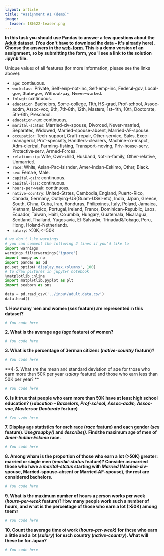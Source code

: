 ```yaml
---
layout: article
title: "Assignment #1 (demo)"
image:
  teaser: 180522-teaser.png
---
```

**In this task you should use Pandas to answer a few questions about the [Adult](https://archive.ics.uci.edu/ml/datasets/Adult) dataset. (You don't have to download the data – it's already here). Choose the answers in the [web-form](https://docs.google.com/forms/d/1uY7MpI2trKx6FLWZte0uVh3ULV4Cm_tDud0VDFGCOKg). This is a demo version of an assignment, so by submitting the form, you'll see a link to the solution .ipynb file.**

Unique values of all features (for more information, please see the links above):
- `age`: continuous.
- `workclass`: Private, Self-emp-not-inc, Self-emp-inc, Federal-gov, Local-gov, State-gov, Without-pay, Never-worked.
- `fnlwgt`: continuous.
- `education`: Bachelors, Some-college, 11th, HS-grad, Prof-school, Assoc-acdm, Assoc-voc, 9th, 7th-8th, 12th, Masters, 1st-4th, 10th, Doctorate, 5th-6th, Preschool.
- `education-num`: continuous.
- `marital-status`: Married-civ-spouse, Divorced, Never-married, Separated, Widowed, Married-spouse-absent, Married-AF-spouse.
- `occupation`: Tech-support, Craft-repair, Other-service, Sales, Exec-managerial, Prof-specialty, Handlers-cleaners, Machine-op-inspct, Adm-clerical, Farming-fishing, Transport-moving, Priv-house-serv, Protective-serv, Armed-Forces.
- `relationship`: Wife, Own-child, Husband, Not-in-family, Other-relative, Unmarried.
- `race`: White, Asian-Pac-Islander, Amer-Indian-Eskimo, Other, Black.
- `sex`: Female, Male.
- `capital-gain`: continuous.
- `capital-loss`: continuous.
- `hours-per-week`: continuous.
- `native-country`: United-States, Cambodia, England, Puerto-Rico, Canada, Germany, Outlying-US(Guam-USVI-etc), India, Japan, Greece, South, China, Cuba, Iran, Honduras, Philippines, Italy, Poland, Jamaica, Vietnam, Mexico, Portugal, Ireland, France, Dominican-Republic, Laos, Ecuador, Taiwan, Haiti, Columbia, Hungary, Guatemala, Nicaragua, Scotland, Thailand, Yugoslavia, El-Salvador, Trinadad&Tobago, Peru, Hong, Holand-Netherlands.   
- `salary`: >50K,<=50K


```python
# we don't like warnings
# you can comment the following 2 lines if you'd like to
import warnings
warnings.filterwarnings('ignore')
import numpy as np
import pandas as pd
pd.set_option('display.max.columns', 100)
# to draw pictures in jupyter notebook
%matplotlib inline 
import matplotlib.pyplot as plt
import seaborn as sns
```


```python
data = pd.read_csv('../input/adult.data.csv')
data.head()
```

**1. How many men and women (*sex* feature) are represented in this dataset?** 


```python
# You code here
```

**2. What is the average age (*age* feature) of women?**


```python
# You code here
```

**3. What is the percentage of German citizens (*native-country* feature)?**


```python
# You code here
```

**4-5. What are the mean and standard deviation of age for those who earn more than 50K per year (*salary* feature) and those who earn less than 50K per year? **


```python
# You code here
```

**6. Is it true that people who earn more than 50K have at least high school education? (*education – Bachelors, Prof-school, Assoc-acdm, Assoc-voc, Masters* or *Doctorate* feature)**


```python
# You code here
```

**7. Display age statistics for each race (*race* feature) and each gender (*sex* feature). Use *groupby()* and *describe()*. Find the maximum age of men of *Amer-Indian-Eskimo* race.**


```python
# You code here
```

**8. Among whom is the proportion of those who earn a lot (>50K) greater: married or single men (*marital-status* feature)? Consider as married those who have a *marital-status* starting with *Married* (Married-civ-spouse, Married-spouse-absent or Married-AF-spouse), the rest are considered bachelors.**


```python
# You code here
```

**9. What is the maximum number of hours a person works per week (*hours-per-week* feature)? How many people work such a number of hours, and what is the percentage of those who earn a lot (>50K) among them?**


```python
# You code here
```

**10. Count the average time of work (*hours-per-week*) for those who earn a little and a lot (*salary*) for each country (*native-country*). What will these be for Japan?**


```python
# You code here
```
